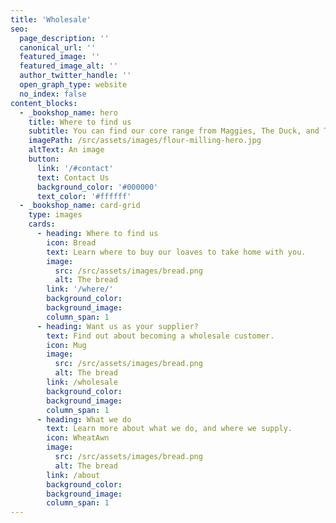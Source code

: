 ```yaml
---
title: 'Wholesale'
seo:
  page_description: ''
  canonical_url: ''
  featured_image: ''
  featured_image_alt: ''
  author_twitter_handle: ''
  open_graph_type: website
  no_index: false
content_blocks:
  - _bookshop_name: hero
    title: Where to find us
    subtitle: You can find our core range from Maggies, The Duck, and The Good Food co. Find our more extensive range of loaves at Taste Nature.
    imagePath: /src/assets/images/flour-milling-hero.jpg
    altText: An image
    button:
      link: '/#contact'
      text: Contact Us
      background_color: '#000000'
      text_color: '#ffffff'
  - _bookshop_name: card-grid
    type: images
    cards:
      - heading: Where to find us
        icon: Bread
        text: Learn where to buy our loaves to take home with you.
        image:
          src: /src/assets/images/bread.png
          alt: The bread
        link: '/where/'
        background_color:
        background_image:
        column_span: 1
      - heading: Want us as your supplier?
        text: Find out about becoming a wholesale customer.
        icon: Mug
        image:
          src: /src/assets/images/bread.png
          alt: The bread
        link: /wholesale
        background_color:
        background_image:
        column_span: 1
      - heading: What we do
        text: Learn more about what we do, and where we supply.
        icon: WheatAwn
        image:
          src: /src/assets/images/bread.png
          alt: The bread
        link: /about
        background_color:
        background_image:
        column_span: 1
---
```

